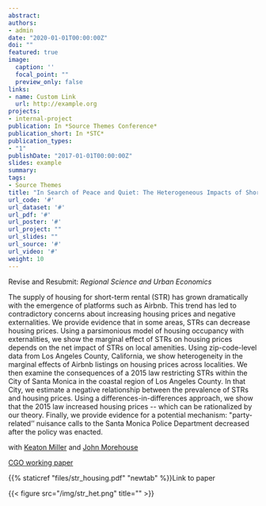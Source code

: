 ```yaml
---
abstract: 
authors:
- admin
date: "2020-01-01T00:00:00Z"
doi: ""
featured: true
image:
  caption: ''
  focal_point: ""
  preview_only: false
links:
- name: Custom Link
  url: http://example.org
projects:
- internal-project
publication: In *Source Themes Conference*
publication_short: In *STC*
publication_types:
- "1"
publishDate: "2017-01-01T00:00:00Z"
slides: example
summary: 
tags:
- Source Themes
title: "In Search of Peace and Quiet: The Heterogeneous Impacts of Short-Term Rentals on Housing Prices"
url_code: '#'
url_dataset: '#'
url_pdf: '#'
url_poster: '#'
url_project: ""
url_slides: ""
url_source: '#'
url_video: '#'
weight: 10
---
```


Revise and Resubmit: *Regional Science and Urban Economics*

The supply of housing for short-term rental (STR) has grown dramatically with the emergence of platforms such as Airbnb. This trend has led to contradictory concerns about increasing housing prices and negative externalities. We provide evidence that in some areas, STRs can decrease housing prices. Using a parsimonious model of housing occupancy with externalities, we show the marginal effect of STRs on housing prices depends on the net impact of STRs on local amenities. Using zip-code-level data from Los Angeles County, California, we show heterogeneity in the marginal effects of Airbnb listings on housing prices across localities. We then examine the consequences of a 2015 law restricting STRs within the City of Santa Monica in the coastal region of Los Angeles County. In that City, we estimate a negative relationship between the prevalence of STRs and housing prices. Using a differences-in-differences approach, we show that the 2015 law increased housing prices -- which can be rationalized by our theory. Finally, we provide evidence for a potential mechanism: "party-related’’ nuisance calls to the Santa Monica Police Department decreased after the policy was enacted.

with [Keaton Miller](http://www.keatonmiller.org/) and [John Morehouse](https://www.johnmmorehouse.com/) 

[CGO working paper](https://www.thecgo.org/research/in-search-of-peace-and-quiet-the-heterogeneous-impacts-of-short-term-rentals-on-housing-prices/)

{{% staticref "files/str_housing.pdf" "newtab" %}}Link to paper

{{< figure src="/img/str_het.png" title="" >}}
